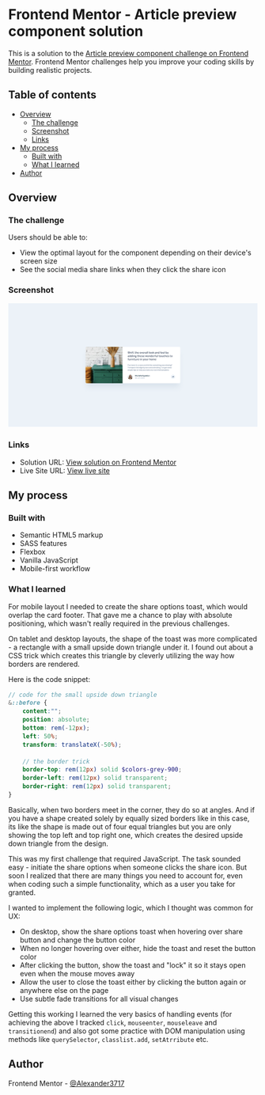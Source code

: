 # Frontend Mentor - Article preview component solution

This is a solution to the [Article preview component challenge on Frontend Mentor](https://www.frontendmentor.io/challenges/article-preview-component-dYBN_pYFT). Frontend Mentor challenges help you improve your coding skills by building realistic projects. 

## Table of contents

- [Overview](#overview)
  - [The challenge](#the-challenge)
  - [Screenshot](#screenshot)
  - [Links](#links)
- [My process](#my-process)
  - [Built with](#built-with)
  - [What I learned](#what-i-learned)
- [Author](#author)

## Overview

### The challenge

Users should be able to:

- View the optimal layout for the component depending on their device's screen size
- See the social media share links when they click the share icon

### Screenshot

![](./screenshot.png)

### Links

- Solution URL: [View solution on Frontend Mentor](https://www.frontendmentor.io/solutions/article-preview-component-made-with-flexbox-and-vanilla-javascript-K2ViEHIXvx)
- Live Site URL: [View live site](https://alexander3717.github.io/ArticlePreviewComponent/)

## My process

### Built with

- Semantic HTML5 markup
- SASS features
- Flexbox
- Vanilla JavaScript
- Mobile-first workflow

### What I learned

For mobile layout I needed to create the share options toast, which would overlap the card footer. That gave me a chance to play with absolute positioning, which wasn't really required in the previous challenges.

On tablet and desktop layouts, the shape of the toast was more complicated - a rectangle with a small upside down triangle under it. I found out about a CSS trick which creates this triangle by cleverly utilizing the way how borders are rendered.

Here is the code snippet:

```scss
// code for the small upside down triangle
&::before {
    content:"";
    position: absolute;
    bottom: rem(-12px);
    left: 50%;
    transform: translateX(-50%);

    // the border trick
    border-top: rem(12px) solid $colors-grey-900;
    border-left: rem(12px) solid transparent;
    border-right: rem(12px) solid transparent;
}
```
Basically, when two borders meet in the corner, they do so at angles. And if you have a shape created solely by equally sized borders like in this case, its like the shape is made out of four equal triangles but you are only showing the top left and top right one, which creates the desired upside down triangle from the design.

This was my first challenge that required JavaScript. The task sounded easy - initiate the share options when someone clicks the share icon. But soon I realized that there are many things you need to account for, even when coding such a simple functionality, which as a user you take for granted.

I wanted to implement the following logic, which I thought was common for UX:
- On desktop, show the share options toast when hovering over share button and change the button color
- When no longer hovering over either, hide the toast and reset the button color
- After clicking the button, show the toast and "lock" it so it stays open even when the mouse moves away
- Allow the user to close the toast either by clicking the button again or anywhere else on the page
- Use subtle fade transitions for all visual changes

Getting this working I learned the very basics of handling events (for achieving the above I tracked `click`, `mouseenter`, `mouseleave` and `transitionend`) and also got some practice with DOM manipulation using methods like `querySelector`, `classlist.add`, `setAtrribute` etc.

## Author

Frontend Mentor - [@Alexander3717](https://www.frontendmentor.io/profile/Alexander3717)
